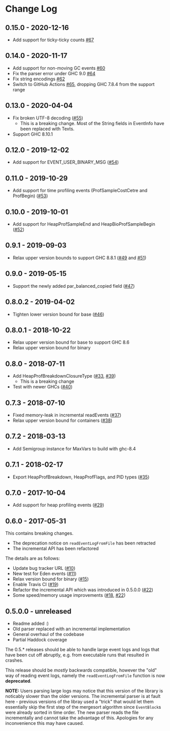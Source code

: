 # Change Log

## 0.15.0 - 2020-12-16

* Add support for ticky-ticky counts [#67](https://github.com/haskell/ghc-events/pull/67)

## 0.14.0 - 2020-11-17

* Add support for non-moving GC events [#60](https://github.com/haskell/ghc-events/pull/60)
* Fix the parser error under GHC 9.0 [#64](https://github.com/haskell/ghc-events/pull/64)
* Fix string encodings [#62](https://github.com/haskell/ghc-events/pull/62)
* Switch to GitHub Actions [#65](https://github.com/haskell/ghc-events/pull/65), dropping GHC 7.8.4 from the support range

## 0.13.0 - 2020-04-04

* Fix broken UTF-8 decoding ([#55](https://github.com/haskell/ghc-events/pull/55))
  * This is a breaking change. Most of the String fields in EventInfo have been replaced with Texts.
* Support GHC 8.10.1

## 0.12.0 - 2019-12-02

* Add support for EVENT_USER_BINARY_MSG ([#54](https://github.com/haskell/ghc-events/pull/54))

## 0.11.0 - 2019-10-29

* Add support for time profiling events (ProfSampleCostCetre and ProfBegin) ([#53](https://github.com/haskell/ghc-events/pull/53))

## 0.10.0 - 2019-10-01

* Add support for HeapProfSampleEnd and HeapBioProfSampleBegin ([#52](https://github.com/haskell/ghc-events/pull/52))

## 0.9.1 - 2019-09-03

* Relax upper version bounds to support GHC 8.8.1 ([#49](https://github.com/haskell/ghc-events/pull/49) and [#51](https://github.com/haskell/ghc-events/pull/51))

## 0.9.0 - 2019-05-15

* Support the newly added par_balanced_copied field ([#47](https://github.com/haskell/ghc-events/pull/47))

## 0.8.0.2 - 2019-04-02

* Tighten lower version bound for base ([#46](https://github.com/haskell/ghc-events/pull/46))

## 0.8.0.1 - 2018-10-22

* Relax upper version bound for base to support GHC 8.6
* Relax upper version bound for binary

## 0.8.0 - 2018-07-11

* Add HeapProfBreakdownClosureType ([#33](https://github.com/haskell/ghc-events/pull/33), [#39](https://github.com/haskell/ghc-events/pull/39))
    * This is a breaking change
* Test with newer GHCs ([#40](https://github.com/haskell/ghc-events/pull/40))

## 0.7.3 - 2018-07-10

* Fixed memory-leak in incremental readEvents ([#37](https://github.com/haskell/ghc-events/pull/37))
* Relax upper version bound for containers ([#38](https://github.com/haskell/ghc-events/pull/38))

## 0.7.2 - 2018-03-13

* Add Semigroup instance for MaxVars to build with ghc-8.4

## 0.7.1 - 2018-02-17

* Export HeapProfBreakdown, HeapProfFlags, and PID types ([#35](https://github.com/haskell/ghc-events/pull/35))

## 0.7.0 - 2017-10-04

* Add support for heap profiling events ([#29](https://github.com/haskell/ghc-events/pull/29))

## 0.6.0 - 2017-05-31

This contains breaking changes.

* The deprecation notice on `readEventLogFromFile` has been retracted
* The incremental API has been refactored

The details are as follows:

* Update bug tracker URL ([#10](https://github.com/haskell/ghc-events/pull/10))
* New test for Eden events ([#11](https://github.com/haskell/ghc-events/pull/11))
* Relax version bound for binary ([#15](https://github.com/haskell/ghc-events/pull/15))
* Enable Travis CI ([#19](https://github.com/haskell/ghc-events/pull/19))
* Refactor the incremental API which was introduced in 0.5.0.0 ([#22](https://github.com/haskell/ghc-events/pull/22))
* Some speed/memory usage improvements ([#18](https://github.com/haskell/ghc-events/pull/18), [#22](https://github.com/haskell/ghc-events/pull/22))

## 0.5.0.0 - unreleased

* Readme added :)
* Old parser replaced with an incremental implementation
* General overhaul of the codebase
* Partial Haddock coverage

The 0.5.* releases should be able to handle large event logs and logs that have been cut off abruptly, e.g. from executable runs that resulted in crashes.

This release should be *mostly* backwards compatible, however the "old" way of reading event logs, namely the `readEventLogFromFile`  function is now **deprecated**.

**NOTE:** Users parsing large logs may notice that this version of the library is noticably slower than the older versions. The incremental parser is at fault here - previous versions of the libray used a "trick" that would let them essentially skip the first step of the mergesort algorithm since `EventBlock`s were already sorted in time order. The new parser reads the file incrementally and cannot take the advantage of this. Apologies for any inconvenience this may have caused.
